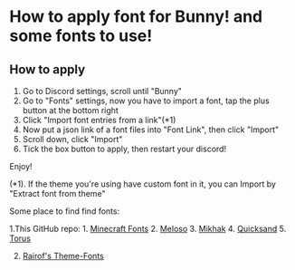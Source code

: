 # How to apply font for Bunny! and some fonts to use!

## How to apply

1. Go to Discord settings, scroll until "Bunny"
2. Go to "Fonts" settings, now you have to import a font, tap the plus button at the bottom right
3. Click "Import font entries from a link"(*1)
4. Now put a json link of a font files into "Font Link", then click "Import"
5. Scroll down, click "Import"
6. Tick the box button to apply, then restart your discord!

Enjoy!

(*1). If the theme you're using have custom font in it, you can Import by "Extract font from theme"

Some place to find find fonts:

1.This GitHub repo:
    1. [Minecraft Fonts](https://raw.githubusercontent.com/dora727/doraa-pyoncordstuff/master/Fonts/fvffernando08/fvffernando08.json)
    2. [Meloso](https://github.com/dora727/doraa-pyoncordstuff/raw/master/Fonts/melosofont/ttf/pyon/meloso.json)
    3. [Mikhak](https://github.com/dora727/doraa-pyoncordstuff/raw/master/Fonts/mikhakfont/ttf/pyon/mikhak.json)
    4. [Quicksand](https://github.com/dora727/doraa-pyoncordstuff/raw/master/Fonts/quicksandfont/quicksand.json)
    5. [Torus](https://github.com/dora727/doraa-pyoncordstuff/raw/master/Fonts/torusfont/torus.json)

2. [Rairof's Theme-Fonts](https://github.com/Rairof/Theme-Fonts)